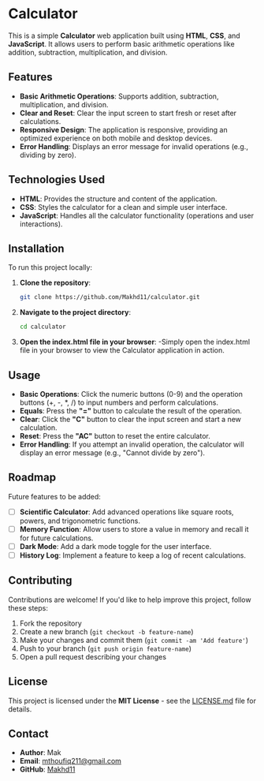 # Calculator

This is a simple **Calculator** web application built using **HTML**, **CSS**, and **JavaScript**. It allows users to perform basic arithmetic operations like addition, subtraction, multiplication, and division.

## Features

- **Basic Arithmetic Operations**: Supports addition, subtraction, multiplication, and division.
- **Clear and Reset**: Clear the input screen to start fresh or reset after calculations.
- **Responsive Design**: The application is responsive, providing an optimized experience on both mobile and desktop devices.
- **Error Handling**: Displays an error message for invalid operations (e.g., dividing by zero).

## Technologies Used

- **HTML**: Provides the structure and content of the application.
- **CSS**: Styles the calculator for a clean and simple user interface.
- **JavaScript**: Handles all the calculator functionality (operations and user interactions).

## Installation

To run this project locally:

1. **Clone the repository**:
   ```bash
   git clone https://github.com/Makhd11/calculator.git

2. **Navigate to the project directory**:
    ```bash
    cd calculator
    
3. **Open the index.html file in your browser**:
   -Simply open the index.html file in your browser to view the Calculator application in action.
   
## Usage

- **Basic Operations**: Click the numeric buttons (0-9) and the operation buttons (+, -, *, /) to input numbers and perform calculations.
- **Equals**: Press the **"="** button to calculate the result of the operation.
- **Clear**: Click the **"C"** button to clear the input screen and start a new calculation.
- **Reset**: Press the **"AC"** button to reset the entire calculator.
- **Error Handling**: If you attempt an invalid operation, the calculator will display an error message (e.g., "Cannot divide by zero").

## Roadmap

Future features to be added:

- [ ] **Scientific Calculator**: Add advanced operations like square roots, powers, and trigonometric functions.
- [ ] **Memory Function**: Allow users to store a value in memory and recall it for future calculations.
- [ ] **Dark Mode**: Add a dark mode toggle for the user interface.
- [ ] **History Log**: Implement a feature to keep a log of recent calculations.

## Contributing

Contributions are welcome! If you'd like to help improve this project, follow these steps:

1. Fork the repository
2. Create a new branch (`git checkout -b feature-name`)
3. Make your changes and commit them (`git commit -am 'Add feature'`)
4. Push to your branch (`git push origin feature-name`)
5. Open a pull request describing your changes

## License

This project is licensed under the **MIT License** - see the [LICENSE.md](LICENSE.md) file for details.

## Contact

- **Author**: Mak
- **Email**: [mthoufiq211@gmail.com](mailto:mthoufiq211@gmail.com)
- **GitHub**: [Makhd11](https://github.com/Makhd11)
  
